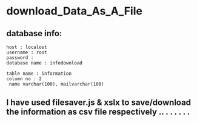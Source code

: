 # download_Data_As_A_File

## database info:
    host : localost
    username : root
    password : 
    database name : infodownload
    
    table name : information
    column no : 2
     name varchar(100), mailvarchar(100)
## I have used filesaver.js & xslx to save/download the information as csv file respectively .. . . . . . .
